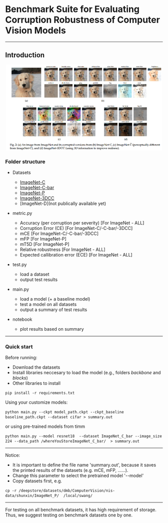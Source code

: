# Benchmark Suite for Evaluating Corruption Robustness of Computer Vision Models

---

## Introduction
 
<p align="center"><img src="figures/teaser.png" width="500"></p>


### Folder structure 

  - Datasets
    - [ImageNet-C](https://github.com/hendrycks/robustness)
    - [ImageNet-C-bar](https://github.com/facebookresearch/augmentation-corruption)
    - [ImageNet-P](https://github.com/hendrycks/robustness)
    - [ImageNet-3DCC](https://github.com/EPFL-VILAB/3DCommonCorruptions)
    - [ImageNet-D](not publically available yet)
   
  - metric.py
    - Accuracy (per corruption per severity) [For ImageNet - ALL]
    - Corruption Error (CE) [For ImageNet-C/-C-bar/-3DCC]
    - mCE [For ImageNet-C/-C-bar/-3DCC]
    - mFP [For ImageNet-P]
    - mT5D [For ImageNet-P]
    - Relative robustness [For ImageNet - ALL]
    - Expected callibration error (ECE) [For ImageNet - ALL]
  - test.py
    - load a dataset
    - output test results
  - main.py
    - load a model (+ a baseline model)
    - test a model on all datasets
    - output a summary of test results
  - notebook
    - plot results based on summary
  
 ---
 ### Quick start
 Before running:
 
  * Download the datasets  
  * Install libraries neccesary to load the model (e.g., folders *backbone* and *blocks*)
  * Other libraries to install 
   ```
   pip install -r requirements.txt
   ```
  
  
 Using your customize models:
 ``` 
 python main.py --ckpt model_path.ckpt --ckpt_baseline baseline_path.ckpt --dataset cifar > summary.out
 ```
 
 or using pre-trained models from timm
 
 ``` 
 python main.py --model resnet18  --dataset ImageNet_C_bar --image_size 224 --data_path /whereYouStoreImageNet_C_bar/  > summary.out
 ```
 ---
 Notice: 
 * It is important to define the file name 'summary.out', because it saves the printed results of the datasets (e.g. mCE, mFP, ......).
 *  Change this parameter to select the pretrained model  '--model'
 * Copy datasets first, e.g. 
 ``` 
 cp -r /deepstore/datasets/dmb/ComputerVision/nis-data/shunxin/ImageNet_P/  /local/swang/
 ```
 ---
 
 For testing on all benchmark datasets, it has high requirement of storage. Thus, we suggest testing on benchmark datasets one by one. 
 
